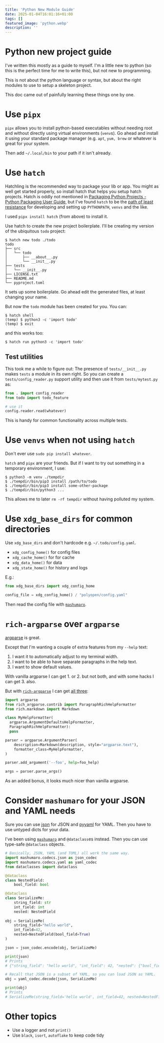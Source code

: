 ```yaml
---
title: 'Python New Module Guide'
date: 2025-01-04T16:01:16+01:00
tags: []
featured_image: 'python.webp'
description: ''
---
```


# Python new project guide

I've written this mostly as a guide to myself. I'm a little new to python (so
this is the perfect time for me to write this), but not new to programming.

This is not about the python language or syntax, but about the right modules to
use to setup a skeleton project.

This doc came out of painfully learning these things one by one.

# Use `pipx`

`pipx` allows you to install python-based executables without needing root and
without directly using virtual environments (`venv`s). Go ahead and install it
using your standard package manager (e.g. `apt`, `yum, brew` or whatever is
great for your system.

Then add `~/.local/bin` to your path if it isn't already.

# Use `hatch`

Hatchling is the recommended way to package your lib or app. You might as well
get started properly, so install hatch that helps you setup hatch projects.
Hatch is oddly not mentioned in [Packaging Python Projects - Python Packaging
User
Guide](https://packaging.python.org/en/latest/tutorials/packaging-projects/),
but I've found `hatch` to be the [path of least
resistance](https://stackoverflow.com/questions/79232116/) for developing and
setting up `PYTHONPATH`, `venvs` and the like.

I used `pipx install hatch` (from above) to install it.

Use hatch to create the new project boilerplate. I'll be creating my version of
the ubiquitous `todo` project:

```shell
$ hatch new todo ./todo
todo
├── src
│   └── todo
│       ├── __about__.py
│       └── __init__.py
├── tests
│   └── __init__.py
├── LICENSE.txt
├── README.md
└── pyproject.toml
```

It sets up some boilerplate. Go ahead edit the generated files, at least changing your name.

But now the `todo` module has been created for you. You can:

```shell
$ hatch shell
(temp) $ python3 -c 'import todo'
(temp) $ exit
```

and this works too:

```
$ hatch run python3 -c 'import todo'
```

## Test utilities

This took me a while to figure out: The presence of `tests/__init__.py` makes `tests` a module in its own right. So you can create a `tests/config_reader.py` support utility and then use it from `tests/mytest.py` as:

```python
from . import config_reader
from todo import todo_feature

# use it
config.reader.read(whatever)
```

This is handy for common functionality across multiple tests.

# Use `venvs` when not using `hatch`

Don't ever use `sudo pip install whatever`.

`hatch` and `pipx` are your friends. But if I want to try out something in a
temporary environment, I use:

```shell
$ python3 -m venv ./tempdir
$ ./tempdir/bin/pip3 install /path/to/todo
$ ./tempdir/bin/pip3 install some-other-package
$ ./tempdir/bin/python3 ...
```

This allows me to later `rm -rf tempdir` without having polluted my system.

# Use `xdg_base_dirs` for common directories

Use `xdg_base_dirs` and don't hardcode e.g. `~/.todo/config.yaml`.

* `xdg_config_home()` for config files
* `xdg_cache_home()` for for cache
* `xdg_data_home()` for data
* `xdg_state_home()` for history and logs

E.g.:

```python
from xdg_base_dirs import xdg_config_home

config_file = xdg_config_home() / "polyopen/config.yaml"
```

Then read the config file with [`mashumaro`][mashumaro].

# `rich-argparse` over `argparse `

[argparse](https://docs.python.org/3/library/argparse.html) is great.

Except that I'm wanting a couple of extra features from my `--help` text:

1. I want it to automatically adjust to my terminal width.
2. I want to be able to have separate paragraphs in the help text.
3. I want to show default values.

With vanilla argparse I can get 1. or 2. but not both, and with some hacks I can
get 3. also.

But with [`rich-argparse`](https://github.com/hamdanal/rich-argparse) I can get
[all three](https://github.com/hamdanal/rich-argparse/issues/140):

```python
import argparse
from rich_argparse.contrib import ParagraphRichHelpFormatter
from rich.markdown import Markdown

class MyHelpFormatter(
  argparse.ArgumentDefaultsHelpFormatter,
  ParagraphRichHelpFormatter):
  pass

parser = argparse.ArgumentParser(
    description=Markdown(description, style="argparse.text"),
    formatter_class=MyHelpFormatter,
)

parser.add_argument('--foo', help=foo_help)

args = parser.parse_args()
```

As an added bonus, it looks much nicer than vanilla argparse.

# Consider `mashumaro` for your JSON and YAML needs

Sure you can use [json](https://docs.python.org/3/library/json.html) for JSON
and [pyyaml](https://pyyaml.org/wiki/PyYAMLDocumentation) for YAML. Then you
have to use untyped dicts for your data.

I've been using [`mashumaro`][mashumaro] and `@dataclass`es instead. Then you
can use type-safe `@dataclass` objects.

[mashumaro]: https://github.com/Fatal1ty/mashumaro

```python
# Basically, JSON, YAML (and TOML) all work the same way.
import mashumaro.codecs.json as json_codec
import mashumaro.codecs.yaml as yaml_codec
from dataclasses import dataclass

@dataclass
class NestedField:
    bool_field: bool

@dataclass
class SerializeMe:
    string_field: str
    int_field: int
    nested: NestedField
    
obj = SerializeMe(
    string_field="hello world",
    int_field=42,
    nested=NestedField(bool_field=True)
)

json = json_codec.encode(obj, SerializeMe)

print(json)
# Prints
# {"string_field": "hello world", "int_field": 42, "nested": {"bool_field": true}}

# Recall that JSON is a subset of YAML, so you can load JSON as YAML.
obj = yaml_codec.decode(json, SerializeMe)

print(obj)
# Prints
# SerializeMe(string_field='hello world', int_field=42, nested=NestedField(bool_field=True))
```


# Other topics

- Use a logger and not `print()`
- Use `black`, `isort`, `autoflake` to keep code tidy